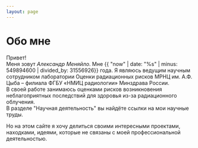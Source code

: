```yaml
---
layout: page
---
```

# Обо мне
Привет!  
Меня зовут *Александр Меняйло*. Мне
{{ "now" | date: "%s" | minus: 549894600 | divided_by: 31556926}}
года. Я являюсь ведущим научным сотрудником лаборатории Оценки радиационных рисков МРНЦ им. А.Ф. Цыба – филиала ФГБУ «НМИЦ радиологии» Минздрава России.  
В своей работе занимаюсь оценками рисков возникновения неблагоприятных последствий для здоровья из-за радиационного облучения.  
В разделе "Научная деятельность" вы найдёте ссылки на мои научные труды.

Но на этом сайте я хочу делиться своими интересными проектами, находками, идеями, которые не связаны с моей профессиональной деятельностью.
